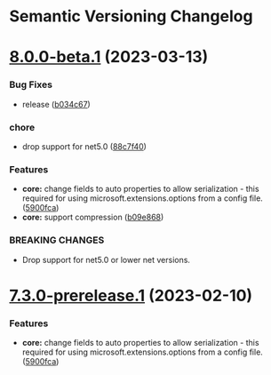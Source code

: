 # Semantic Versioning Changelog

# [8.0.0-beta.1](https://github.com/dinavinter/Http.Options/compare/v7.2.0...v8.0.0-beta.1) (2023-03-13)


### Bug Fixes

* release ([b034c67](https://github.com/dinavinter/Http.Options/commit/b034c67e478ee0a18fc77ff35c120daf3a120f8d))


### chore

* drop support for net5.0 ([88c7f40](https://github.com/dinavinter/Http.Options/commit/88c7f409a75c4669c9cb252ab6a91bceb40b590b))


### Features

* **core:** change fields to auto properties to allow serialization - this required for using microsoft.extensions.options from a config file. ([5900fca](https://github.com/dinavinter/Http.Options/commit/5900fca0678b3dea3b16ee98f9fa6f2cda9a9df5))
* **core:** support compression ([b09e868](https://github.com/dinavinter/Http.Options/commit/b09e868782a60159e41d7dffd54685e8c86e8a4c))


### BREAKING CHANGES

* Drop support for net5.0 or lower net versions.

# [7.3.0-prerelease.1](https://github.com/dinavinter/Http.Options/compare/v7.2.0...v7.3.0-prerelease.1) (2023-02-10)


### Features

* **core:** change fields to auto properties to allow serialization - this required for using microsoft.extensions.options from a config file. ([5900fca](https://github.com/dinavinter/Http.Options/commit/5900fca0678b3dea3b16ee98f9fa6f2cda9a9df5))
